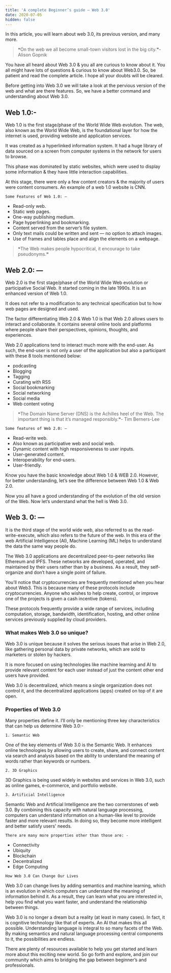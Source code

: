 ```yaml
---
title: 'A complete Beginner’s guide — Web 3.0'
date: 2020-07-05
hidden: false
---
```


In this article, you will learn about web 3.0, its previous version, and many more.

> ❝On the web we all become small-town visitors lost in the big city.❞- Alison Gopnik

You have all heard about Web 3.0 & you all are curious to know about it. You all might have lots of questions & curious to know about Web3.0. So, be patient and read the complete article. I hope all your doubts will be cleared.

Before getting into Web 3.0 we will take a look at the pervious version of the web and what are there features. So, we have a better command and understanding about Web 3.0.

## Web 1.0:-

Web 1.0 is the first stage/phase of the World Wide Web evolution. The web, also known as the World Wide Web, is the foundational layer for how the internet is used, providing website and application services.

It was created as a hyperlinked information system. It had a huge library of data sourced on a screen from computer systems in the network for users to browse.

This phase was dominated by static websites, which were used to display some information & they have little interaction capabilities.

At this stage, there were only a few content creators & the majority of users were content consumers. An example of a web 1.0 website is CNN.

`Some Features of Web 1.0: —`
- Read-only web.
- Static web pages.
- One-way publishing medium.
- Page hyperlinking and bookmarking.
- Content served from the server’s file system.
- Only text mails could be written and sent — no option to attach images.
- Use of frames and tables place and align the elements on a webpage.

> ❝The Web makes people hypocritical, it encourage to take pseudonyms.❞

## Web 2.0: —

Web 2.0 is the first stage/phase of the World Wide Web evolution or participative Social Web. It started coming in the late 1990s. It is an enhanced version of Web 1.0.

It does not refer to a modification to any technical specification but to how web pages are designed and used.

The factor differentiating Web 2.0 & Web 1.0 is that Web 2.0 allows users to interact and collaborate. It contains several online tools and platforms where people share their perspectives, opinions, thoughts, and experiences.

Web 2.0 applications tend to interact much more with the end-user. As such, the end-user is not only a user of the application but also a participant with these 8 tools mentioned below:

- podcasting
- Blogging
- Tagging
- Curating with RSS
- Social bookmarking
- Social networking
- Social media
- Web content voting

> ❝The Domain Name Server (DNS) is the Achilles heel of the Web. The important thing is that it’s managed responsibly.❞- Tim Berners-Lee

`Some features of Web 2.0: —`
- Read-write web.
- Also known as participative web and social web.
- Dynamic content with high responsiveness to user inputs.
- User-generated content.
- Interoperability for end-users.
- User-friendly.

Know you have the basic knowledge about Web 1.0 & WEB 2.0. However, for better understanding, let’s see the difference between Web 1.0 & Web 2.0.

Now you all have a good understanding of the evolution of the old version of the Web. Now let’s understand what the hell is Web 3.0.

## Web 3. 0: —

It is the third stage of the world wide web, also referred to as the read-write-execute, which also refers to the future of the web. In this era of the web Artificial Intelligence (AI), Machine Learning (ML) helps to understand the data the same way people do.

The Web 3.0 applications are decentralized peer-to-peer networks like Ethereum and IPFS. These networks are developed, operated, and maintained by their users rather than by a business. As a result, they self-organize and don’t have a single point of failure.

You’ll notice that cryptocurrencies are frequently mentioned when you hear about Web3. This is because many of these protocols include cryptocurrencies. Anyone who wishes to help create, control, or improve one of the projects is given a cash incentive (tokens).

These protocols frequently provide a wide range of services, including computation, storage, bandwidth, identification, hosting, and other online services previously supplied by cloud providers.

### What makes Web 3.0 so unique?

Web 3.0 is unique because it solves the serious issues that arise in Web 2.0, like gathering personal data by private networks, which are sold to marketers or stolen by hackers.

It is more focused on using technologies like machine learning and AI to provide relevant content for each user instead of just the content other end users have provided.

Web 3.0 is decentralized, which means a single organization does not control it, and the decentralized applications (apps) created on top of it are open.

### Properties of Web 3.0

Many properties define it. I’ll only be mentioning three key characteristics that can help us determine Web 3.0:-

`1. Semantic Web`

One of the key elements of Web 3.0 is the Semantic Web. It enhances online technologies by allowing users to create, share, and connect content via search and analysis based on the ability to understand the meaning of words rather than keywords or numbers.

`2. 3D Graphics`

3D Graphics is being used widely in websites and services in Web 3.0, such as online games, e-commerce, and portfolio website.

`3. Artificial Intelligence`

Semantic Web and Artificial Intelligence are the two cornerstones of web 3.0. By combining this capacity with natural language processing, computers can understand information on a human-like level to provide faster and more relevant results. In doing so, they become more intelligent and better satisfy users' needs.

`There are many more properties other than those are: -`
- Connectivity
- Ubiquity
- Blockchain
- Decentralized
- Edge Computing

`How Web 3.0 Can Change Our Lives`

Web 3.0 can change lives by adding semantics and machine learning, which is an evolution in which computers can understand the meaning of information behind it. As a result, they can learn what you are interested in, help you find what you want faster, and understand the relationship between things.

Web 3.0 is no longer a dream but a reality (at least in many cases). In fact, it is cognitive technology like that of experts. An AI that makes this all possible. Understanding language is integral to so many facets of the Web. By making semantics and natural language processing central components to it, the possibilities are endless.

There are plenty of resources available to help you get started and learn more about this exciting new world. So go forth and explore, and join our community which aims to bridging the gap between beginner’s and professionals.